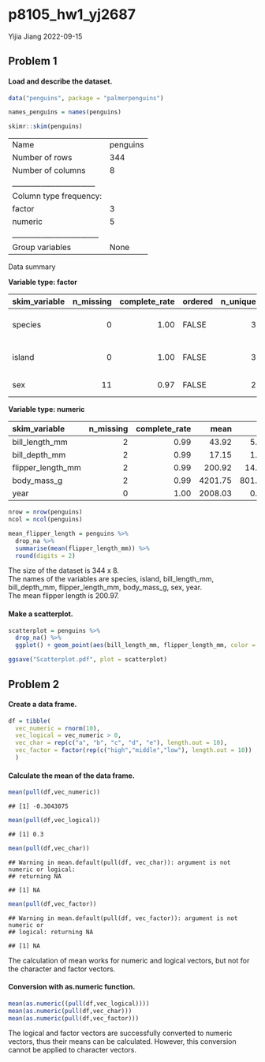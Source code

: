 p8105_hw1_yj2687
================
Yijia Jiang
2022-09-15

## Problem 1

#### Load and describe the dataset.

``` r
data("penguins", package = "palmerpenguins")

names_penguins = names(penguins)

skimr::skim(penguins)
```

|                                                  |          |
|:-------------------------------------------------|:---------|
| Name                                             | penguins |
| Number of rows                                   | 344      |
| Number of columns                                | 8        |
| \_\_\_\_\_\_\_\_\_\_\_\_\_\_\_\_\_\_\_\_\_\_\_   |          |
| Column type frequency:                           |          |
| factor                                           | 3        |
| numeric                                          | 5        |
| \_\_\_\_\_\_\_\_\_\_\_\_\_\_\_\_\_\_\_\_\_\_\_\_ |          |
| Group variables                                  | None     |

Data summary

**Variable type: factor**

| skim_variable | n_missing | complete_rate | ordered | n_unique | top_counts                  |
|:--------------|----------:|--------------:|:--------|---------:|:----------------------------|
| species       |         0 |          1.00 | FALSE   |        3 | Ade: 152, Gen: 124, Chi: 68 |
| island        |         0 |          1.00 | FALSE   |        3 | Bis: 168, Dre: 124, Tor: 52 |
| sex           |        11 |          0.97 | FALSE   |        2 | mal: 168, fem: 165          |

**Variable type: numeric**

| skim_variable     | n_missing | complete_rate |    mean |     sd |     p0 |     p25 |     p50 |    p75 |   p100 | hist  |
|:------------------|----------:|--------------:|--------:|-------:|-------:|--------:|--------:|-------:|-------:|:------|
| bill_length_mm    |         2 |          0.99 |   43.92 |   5.46 |   32.1 |   39.23 |   44.45 |   48.5 |   59.6 | ▃▇▇▆▁ |
| bill_depth_mm     |         2 |          0.99 |   17.15 |   1.97 |   13.1 |   15.60 |   17.30 |   18.7 |   21.5 | ▅▅▇▇▂ |
| flipper_length_mm |         2 |          0.99 |  200.92 |  14.06 |  172.0 |  190.00 |  197.00 |  213.0 |  231.0 | ▂▇▃▅▂ |
| body_mass_g       |         2 |          0.99 | 4201.75 | 801.95 | 2700.0 | 3550.00 | 4050.00 | 4750.0 | 6300.0 | ▃▇▆▃▂ |
| year              |         0 |          1.00 | 2008.03 |   0.82 | 2007.0 | 2007.00 | 2008.00 | 2009.0 | 2009.0 | ▇▁▇▁▇ |

``` r
nrow = nrow(penguins)
ncol = ncol(penguins)

mean_flipper_length = penguins %>%
  drop_na %>% 
  summarise(mean(flipper_length_mm)) %>% 
  round(digits = 2)
```

The size of the dataset is 344 x 8. <br> The names of the variables are
species, island, bill_length_mm, bill_depth_mm, flipper_length_mm,
body_mass_g, sex, year. <br> The mean flipper length is 200.97.

#### Make a scatterplot.

``` r
scatterplot = penguins %>% 
  drop_na() %>% 
  ggplot() + geom_point(aes(bill_length_mm, flipper_length_mm, color = species))

ggsave("Scatterplot.pdf", plot = scatterplot)
```

## Problem 2

#### Create a data frame.

``` r
df = tibble(
  vec_numeric = rnorm(10),
  vec_logical = vec_numeric > 0,
  vec_char = rep(c("a", "b", "c", "d", "e"), length.out = 10),
  vec_factor = factor(rep(c("high","middle","low"), length.out = 10))
  )
```

#### Calculate the mean of the data frame.

``` r
mean(pull(df,vec_numeric))
```

    ## [1] -0.3043075

``` r
mean(pull(df,vec_logical))
```

    ## [1] 0.3

``` r
mean(pull(df,vec_char))
```

    ## Warning in mean.default(pull(df, vec_char)): argument is not numeric or logical:
    ## returning NA

    ## [1] NA

``` r
mean(pull(df,vec_factor))
```

    ## Warning in mean.default(pull(df, vec_factor)): argument is not numeric or
    ## logical: returning NA

    ## [1] NA

The calculation of mean works for numeric and logical vectors, but not
for the character and factor vectors.

#### Conversion with as.numeric function.

``` r
mean(as.numeric((pull(df,vec_logical))))
mean(as.numeric(pull(df,vec_char)))
mean(as.numeric(pull(df,vec_factor)))
```

The logical and factor vectors are successfully converted to numeric
vectors, thus their means can be calculated. However, this conversion
cannot be applied to character vectors.
